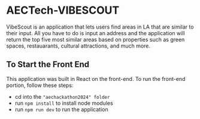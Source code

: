 # AECTech-VIBESCOUT
VibeScout is an application that lets users find areas in LA that are similar to their input. All you have to do is input an address and the application will return the top five most similar areas based on properties such as green spaces, restauarants, cultural attractions, and much more.

## To Start the Front End
This application was built in React on the front-end. To run the front-end portion, follow these steps:
* cd into the `"aechackathon2024" folder`
* run `npm install` to install node modules
* run `npm run dev` to run the application

